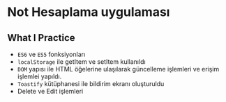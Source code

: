 # Not Hesaplama uygulaması

## What I Practice

 - `ES6` ve `ES5` fonksiyonları
 - `localStorage` ile getItem ve setItem kullanıldı
 - `DOM` yapısı ile HTML öğelerine ulaşılarak güncelleme işlemleri ve erişim işlemlei yapıldı.
 - `Toastify` kütüphanesi ile bildirim ekranı oluşturuldu
 - Delete ve Edit işlemleri
